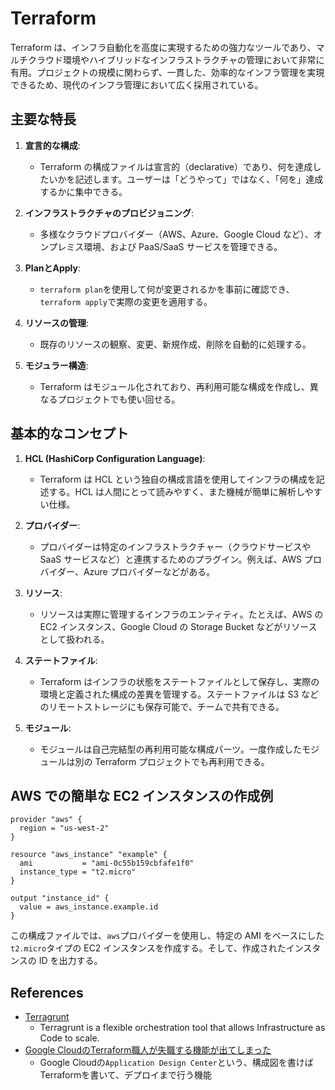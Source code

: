 # Terraform

Terraform は、インフラ自動化を高度に実現するための強力なツールであり、マルチクラウド環境やハイブリッドなインフラストラクチャの管理において非常に有用。プロジェクトの規模に関わらず、一貫した、効率的なインフラ管理を実現できるため、現代のインフラ管理において広く採用されている。

## 主要な特長

1. **宣言的な構成**:

   - Terraform の構成ファイルは宣言的（declarative）であり、何を達成したいかを記述します。ユーザーは「どうやって」ではなく、「何を」達成するかに集中できる。

2. **インフラストラクチャのプロビジョニング**:

   - 多様なクラウドプロバイダー（AWS、Azure、Google Cloud など）、オンプレミス環境、および PaaS/SaaS サービスを管理できる。

3. **PlanとApply**:

   - `terraform plan`を使用して何が変更されるかを事前に確認でき、`terraform apply`で実際の変更を適用する。

4. **リソースの管理**:

   - 既存のリソースの観察、変更、新規作成、削除を自動的に処理する。

5. **モジュラー構造**:
   - Terraform はモジュール化されており、再利用可能な構成を作成し、異なるプロジェクトでも使い回せる。

## 基本的なコンセプト

1. **HCL (HashiCorp Configuration Language)**:

   - Terraform は HCL という独自の構成言語を使用してインフラの構成を記述する。HCL は人間にとって読みやすく、また機械が簡単に解析しやすい仕様。

2. **プロバイダー**:

   - プロバイダーは特定のインフラストラクチャー（クラウドサービスや SaaS サービスなど）と連携するためのプラグイン。例えば、AWS プロバイダー、Azure プロバイダーなどがある。

3. **リソース**:

   - リソースは実際に管理するインフラのエンティティ。たとえば、AWS の EC2 インスタンス、Google Cloud の Storage Bucket などがリソースとして扱われる。

4. **ステートファイル**:

   - Terraform はインフラの状態をステートファイルとして保存し、実際の環境と定義された構成の差異を管理する。ステートファイルは S3 などのリモートストレージにも保存可能で、チームで共有できる。

5. **モジュール**:
   - モジュールは自己完結型の再利用可能な構成パーツ。一度作成したモジュールは別の Terraform プロジェクトでも再利用できる。

## AWS での簡単な EC2 インスタンスの作成例

```hcl
provider "aws" {
  region = "us-west-2"
}

resource "aws_instance" "example" {
  ami           = "ami-0c55b159cbfafe1f0"
  instance_type = "t2.micro"
}

output "instance_id" {
  value = aws_instance.example.id
}
```

この構成ファイルでは、`aws`プロバイダーを使用し、特定の AMI をベースにした`t2.micro`タイプの EC2 インスタンスを作成する。そして、作成されたインスタンスの ID を出力する。

## References

- [Terragrunt](https://terragrunt.gruntwork.io/)
  - Terragrunt is a flexible orchestration tool that allows Infrastructure as Code to scale.
- [Google CloudのTerraform職人が失職する機能が出てしまった](https://zenn.dev/nnaka2992/articles/intro_to_application_design_center)
  - Google Cloudの`Application Design Center`という、構成図を書けばTerraformを書いて、デプロイまで行う機能
